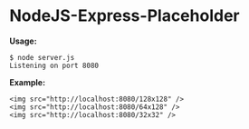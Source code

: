 NodeJS-Express-Placeholder
==========================

**Usage:**

    $ node server.js
    Listening on port 8080

**Example:**

    <img src="http://localhost:8080/128x128" />
    <img src="http://localhost:8080/64x128" />
    <img src="http://localhost:8080/32x32" />
